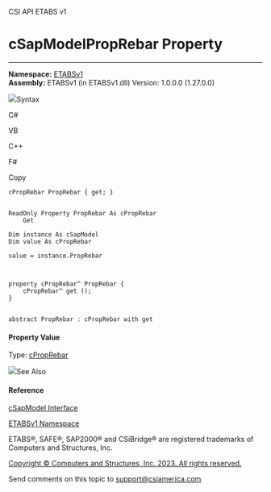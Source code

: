 ﻿

CSI API ETABS v1

# cSapModelPropRebar Property  
  
---  
  
**Namespace:** [ETABSv1](2780f1b8-2033-5289-2298-1cdb2a7508d9.htm)  
**Assembly:** ETABSv1 (in ETABSv1.dll) Version: 1.0.0.0 (1.27.0.0)

![](../icons/SectionExpanded.png)Syntax

C#

VB

C++

F#

Copy

    
    
    cPropRebar PropRebar { get; }
    
    
    ReadOnly Property PropRebar As cPropRebar
    	Get
    
    Dim instance As cSapModel
    Dim value As cPropRebar
    
    value = instance.PropRebar
    
    
    
    property cPropRebar^ PropRebar {
    	cPropRebar^ get ();
    }
    
    
    abstract PropRebar : cPropRebar with get
    

#### Property Value

Type: [cPropRebar](47c53370-e93f-bb32-ca2b-5e99e90862c4.htm)

![](../icons/SectionExpanded.png)See Also

#### Reference

[cSapModel Interface](fe0b0096-9fef-56a3-9d57-cdef76e0f611.htm)

[ETABSv1 Namespace](2780f1b8-2033-5289-2298-1cdb2a7508d9.htm)

ETABS®, SAFE®, SAP2000® and CSiBridge® are registered trademarks of Computers
and Structures, Inc.  

[Copyright © Computers and Structures, Inc. 2023. All rights
reserved.](http://www.csiamerica.com)

Send comments on this topic to
[support@csiamerica.com](mailto:support%40csiamerica.com?Subject=CSI%20API%20ETABS%20v1)

